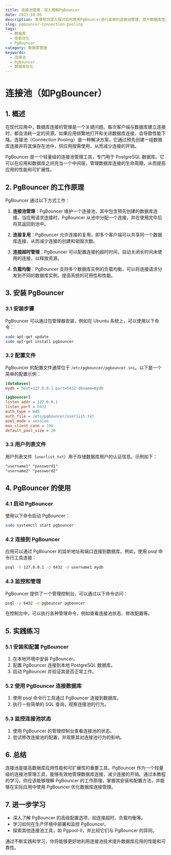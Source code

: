 ```yaml
---
title: 连接池管理：深入理解PgBouncer
date: 2023-10-05
description: 本课程将深入探讨如何使用PgBouncer进行高效的连接池管理，提升数据库性能和资源利用率。
slug: pgbouncer-connection-pooling
tags:
  - 数据库
  - 性能优化
  - PgBouncer
category: 数据库管理
keywords:
  - 连接池
  - PgBouncer
  - 数据库优化
---
```


# 连接池（如PgBouncer）

## 1. 概述

在现代应用中，数据库连接的管理是一个关键问题。每次客户端与数据库建立连接时，都会消耗一定的资源。如果应用频繁地打开和关闭数据库连接，会导致性能下降。连接池（Connection Pooling）是一种解决方案，它通过预先创建一组数据库连接并将其保存在池中，供应用按需使用，从而减少连接的开销。

PgBouncer 是一个轻量级的连接池管理工具，专门用于 PostgreSQL 数据库。它可以在应用和数据库之间充当一个中间层，管理数据库连接的生命周期，从而提高应用的性能和可扩展性。

## 2. PgBouncer 的工作原理

PgBouncer 通过以下方式工作：

1. **连接池管理**：PgBouncer 维护一个连接池，其中包含预先创建的数据库连接。当应用请求连接时，PgBouncer 从池中分配一个连接，并在使用完毕后将其返回到池中。

2. **连接复用**：PgBouncer 允许连接的复用，即多个客户端可以共享同一个数据库连接，从而减少连接的创建和销毁次数。

3. **连接超时管理**：PgBouncer 可以配置连接的超时时间，自动关闭长时间未使用的连接，以释放资源。

4. **负载均衡**：PgBouncer 支持多个数据库实例的负载均衡，可以将连接请求分发到不同的数据库实例，提高系统的可用性和性能。

## 3. 安装 PgBouncer

### 3.1 安装步骤

PgBouncer 可以通过包管理器安装，例如在 Ubuntu 系统上，可以使用以下命令：

```bash
sudo apt-get update
sudo apt-get install pgbouncer
```

### 3.2 配置文件

PgBouncer 的配置文件通常位于 `/etc/pgbouncer/pgbouncer.ini`。以下是一个简单的配置示例：

```ini
[databases]
mydb = host=127.0.0.1 port=5432 dbname=mydb

[pgbouncer]
listen_addr = 127.0.0.1
listen_port = 6432
auth_type = md5
auth_file = /etc/pgbouncer/userlist.txt
pool_mode = session
max_client_conn = 100
default_pool_size = 20
```

### 3.3 用户列表文件

用户列表文件（`userlist.txt`）用于存储数据库用户的认证信息。示例如下：

```txt
"username1" "password1"
"username2" "password2"
```

## 4. PgBouncer 的使用

### 4.1 启动 PgBouncer

使用以下命令启动 PgBouncer：

```bash
sudo systemctl start pgbouncer
```

### 4.2 连接到 PgBouncer

应用可以通过 PgBouncer 的监听地址和端口连接到数据库。例如，使用 psql 命令行工具连接：

```bash
psql -h 127.0.0.1 -p 6432 -U username1 mydb
```

### 4.3 监控和管理

PgBouncer 提供了一个管理控制台，可以通过以下命令访问：

```bash
psql -p 6432 -U pgbouncer pgbouncer
```

在控制台中，可以执行各种管理命令，例如查看连接池状态、修改配置等。

## 5. 实践练习

### 5.1 安装和配置 PgBouncer

1. 在本地环境中安装 PgBouncer。
2. 配置 PgBouncer 连接到本地 PostgreSQL 数据库。
3. 启动 PgBouncer 并验证其是否正常工作。

### 5.2 使用 PgBouncer 连接数据库

1. 使用 psql 命令行工具通过 PgBouncer 连接到数据库。
2. 执行一些简单的 SQL 查询，观察连接池的行为。

### 5.3 监控连接池状态

1. 使用 PgBouncer 的管理控制台查看连接池的状态。
2. 尝试修改连接池的配置，并观察其对连接池行为的影响。

## 6. 总结

连接池是提高数据库应用性能和可扩展性的重要工具。PgBouncer 作为一个轻量级的连接池管理工具，能够有效地管理数据库连接，减少连接的开销。通过本教程的学习，你应该能够理解 PgBouncer 的工作原理，掌握其安装和配置方法，并能够在实际应用中使用 PgBouncer 优化数据库连接管理。

## 7. 进一步学习

- 深入了解 PgBouncer 的高级配置选项，如连接超时、负载均衡等。
- 学习如何在生产环境中部署和监控 PgBouncer。
- 探索其他连接池工具，如 Pgpool-II，并比较它们与 PgBouncer 的异同。

通过不断实践和学习，你将能够更好地利用连接池技术提升数据库应用的性能和可靠性。